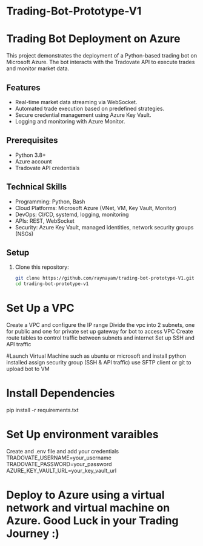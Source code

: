 # Trading-Bot-Prototype-V1

# Trading Bot Deployment on Azure

This project demonstrates the deployment of a Python-based trading bot on Microsoft Azure. The bot interacts with the Tradovate API to execute trades and monitor market data.

## Features
- Real-time market data streaming via WebSocket.
- Automated trade execution based on predefined strategies.
- Secure credential management using Azure Key Vault.
- Logging and monitoring with Azure Monitor.

## Prerequisites
- Python 3.8+
- Azure account
- Tradovate API credentials

## Technical Skills
- Programming: Python, Bash
- Cloud Platforms: Microsoft Azure (VNet, VM, Key Vault, Monitor)
- DevOps: CI/CD, systemd, logging, monitoring
- APIs: REST, WebSocket
- Security: Azure Key Vault, managed identities, network security groups (NSGs)

## Setup
1. Clone this repository:
   ```bash
   git clone https://github.com/raynayam/trading-bot-prototype-V1.git
   cd trading-bot-prototype-v1


# Set Up a VPC
 Create a VPC and configure the IP range
 Divide the vpc into 2 subnets, one for public and one for private
 set up gateway for bot to access VPC
 Create route tables to control traffic between subnets and internet
 Set up SSH and API traffic

 #Launch Virtual Machine
  such as ubuntu or microsoft and install python installed
  assign security group (SSH & API traffic)
  use SFTP client or git to upload bot to VM


# Install Dependencies
pip install -r requirements.txt

  

 # Set Up environment varaibles
Create and .env file and add your credentials
TRADOVATE_USERNAME=your_username
TRADOVATE_PASSWORD=your_password
AZURE_KEY_VAULT_URL=your_key_vault_url

 # Deploy to Azure using a virtual network and virtual machine on Azure. Good Luck in your Trading Journey :)
